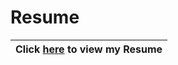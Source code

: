 # Resume


|Click [here](http://rukmal.github.io/Resume/Rukmal%20Weerawarana%20-%20Resume.pdf) to view my Resume|
|:--:|

